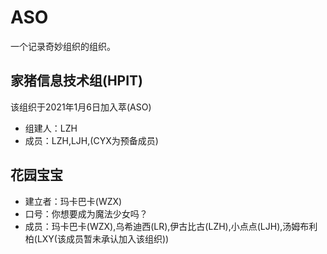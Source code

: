 # ASO
一个记录奇妙组织的组织。
## 家猪信息技术组(HPIT)
该组织于2021年1月6日加入萃(ASO)
- 组建人：LZH
- 成员：LZH,LJH,(CYX为预备成员)
## 花园宝宝
- 建立者：玛卡巴卡(WZX)
- 口号：你想要成为魔法少女吗？
- 成员：玛卡巴卡(WZX),乌希迪西(LR),伊古比古(LZH),小点点(LJH),汤姆布利柏(LXY(该成员暂未承认加入该组织))
